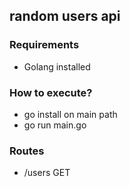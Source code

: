 ## random users api

### Requirements
- Golang installed

### How to execute?
- go install on main path
- go run main.go

### Routes

- /users GET
